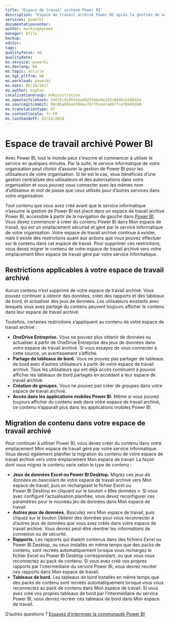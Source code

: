 ```yaml
---
title: "Espace de travail archivé Power BI"
description: "Espace de travail archivé Power BI après la gestion de votre client Office 365"
services: powerbi
documentationcenter: 
author: markingmyname
manager: kfile
backup: 
editor: 
tags: 
qualityfocus: no
qualitydate: 
ms.service: powerbi
ms.devlang: NA
ms.topic: article
ms.tgt_pltfrm: NA
ms.workload: powerbi
ms.date: 06/28/2017
ms.author: maghan
LocalizationGroup: Administration
ms.openlocfilehash: 34625c6c093e6ad4255b6e9e153c84d4cb3881d4
ms.sourcegitcommit: 88c8ba8dee4384ea7bff5cedcad67fce784d92b0
ms.translationtype: HT
ms.contentlocale: fr-FR
ms.lasthandoff: 02/24/2018
---
```

# <a name="power-bi-archived-workspace"></a>Espace de travail archivé Power BI
Avec Power BI, tout le monde peut s’inscrire et commencer à utiliser le service en quelques minutes.  Par la suite, le service informatique de votre organisation peut choisir d’assurer la gestion de Power BI pour les utilisateurs de votre organisation.  Si tel est le cas, vous bénéficiez d’une gestion centralisée des utilisateurs et des autorisations dans votre organisation et vous pouvez vous connecter avec les mêmes nom d’utilisateur et mot de passe que ceux utilisés pour d’autres services dans votre organisation. 

Tout contenu que vous avez créé avant que le service informatique n’assume la gestion de Power BI est placé dans un espace de travail archivé Power BI, accessible à partir de la navigation de gauche dans [Power BI](https://app.powerbi.com).  Vous devez commencer à créer du contenu Power BI dans Mon espace de travail, qui est un emplacement sécurisé et géré par le service informatique de votre organisation.  Votre espace de travail archivé continue à exister, mais il existe des restrictions quant aux actions que vous pouvez effectuer sur le contenu dans cet espace de travail.  Pour supprimer ces restrictions, vous devez migrer le contenu de votre espace de travail archivé vers votre emplacement Mon espace de travail géré par votre service informatique.

## <a name="restrictions-in-your-archived-workspace"></a>Restrictions applicables à votre espace de travail archivé
Aucun contenu n’est supprimé de votre espace de travail archivé.  Vous pouvez continuer à obtenir des données, créer des rapports et des tableaux de bord, et actualiser des jeux de données.  Les utilisateurs existants avec lesquels vous avez partagé du contenu peuvent toujours afficher le contenu dans leur espace de travail archivé.

Toutefois, certaines restrictions s’appliquent au contenu de votre espace de travail archivé :

* **OneDrive Entreprise.**  Vous ne pouvez plus obtenir de données ou actualiser à partir de OneDrive Entreprise des jeux de données dans votre espace de travail archivé.  Si vous essayez de vous connecter à cette source, un avertissement s’affiche.
* **Partage de tableaux de bord.**  Vous ne pouvez pas partager de tableaux de bord avec d’autres utilisateurs à partir de votre espace de travail archivé.  Tous les utilisateurs qui ont déjà accès continuent à pouvoir afficher les tableaux de bord partagés en accédant à leur espace de travail archivé.
* **Création de groupes.**  Vous ne pouvez pas créer de groupes dans votre espace de travail archivé.
* **Accès dans les applications mobiles Power BI.**  Même si vous pouvez toujours afficher du contenu web dans votre espace de travail archivé, ce contenu n’apparaît plus dans les applications mobiles Power BI.

## <a name="migrating-content-in-your-archived-workspace"></a>Migration de contenu dans votre espace de travail archivé
Pour continuer à utiliser Power BI, vous devez créer du contenu dans votre emplacement Mon espace de travail géré par votre service informatique.   Vous devez également planifier la migration du contenu de votre espace de travail archivé vers votre emplacement Mon espace de travail.  La façon dont vous migrez le contenu varie selon le type de contenu :

* **Jeux de données Excel ou Power BI Desktop.**  Migrez ces jeux de données en basculant de votre espace de travail archivé vers Mon espace de travail, puis en rechargeant le fichier Excel ou Power BI Desktop en cliquant sur le bouton « Mes données ».  Si vous avez configuré l’actualisation planifiée, vous devez reconfigurer ces paramètres pour le nouveau jeu de données dans Mon espace de travail.
* **Autres jeux de données.**  Basculez vers Mon espace de travail, puis cliquez sur le bouton Obtenir des données pour vous reconnecter à d’autres jeux de données que vous avez créés dans votre espace de travail archivé.  Vous devrez peut-être réentrer les informations de connexion ou de sécurité.
* **Rapports.**  Les rapports qui étaient contenus dans des fichiers Excel ou Power BI Desktop, ou ceux installés en même temps que des packs de contenu, sont recréés automatiquement lorsque vous rechargez le fichier Excel ou Power BI Desktop correspondant, ou que vous vous reconnectez au pack de contenu.  Si vous avez créé vos propres rapports par l’intermédiaire du service Power BI, vous devrez recréer ces rapports dans Mon espace de travail.
* **Tableaux de bord.**  Les tableaux de bord installés en même temps que des packs de contenu sont recréés automatiquement lorsque vous vous reconnectez au pack de contenu dans Mon espace de travail.  Si vous avez créé vos propres tableaux de bord par l’intermédiaire du service Power BI, vous devrez recréer ces tableaux de bord dans Mon espace de travail.

D’autres questions ? [Essayez d’interroger la communauté Power BI](http://community.powerbi.com/)

